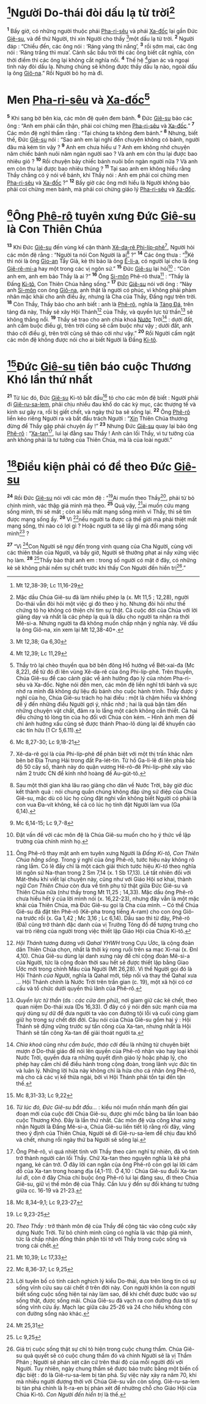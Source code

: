 # [^1@-de7f357a-d732-4acd-8979-ea2326e9d078]Người Do-thái đòi dấu lạ từ trời[^1-de7f357a-d732-4acd-8979-ea2326e9d078]
<sup><b>1</b></sup> Bấy giờ, có những người thuộc phái [Pha-ri-sêu]() và phái [Xa-đốc]() lại gần Đức [Giê-su](), và để thử Người, thì xin Người cho thấy [^2@-de7f357a-d732-4acd-8979-ea2326e9d078]một dấu lạ từ trời. <sup><b>2</b></sup> Người đáp : “Chiều đến, các ông nói : ‘Ráng vàng thì nắng’, <sup><b>3</b></sup> rồi sớm mai, các ông nói : ‘Ráng trắng thì mưa’. Cảnh sắc bầu trời thì các ông biết cắt nghĩa, còn thời điềm thì các ông lại không cắt nghĩa nổi. <sup><b>4</b></sup> Thế hệ [^3@-de7f357a-d732-4acd-8979-ea2326e9d078]gian ác và ngoại tình này đòi dấu lạ. Nhưng chúng sẽ không được thấy dấu lạ nào, ngoài dấu lạ ông [Giô-na]().” Rồi Người bỏ họ mà đi.


# Men [Pha-ri-sêu]() và [Xa-đốc]()[^2-de7f357a-d732-4acd-8979-ea2326e9d078]
<sup><b>5</b></sup> Khi sang bờ bên kia, các môn đệ quên đem bánh. <sup><b>6</b></sup> Đức [Giê-su]() bảo các ông : “Anh em phải cẩn thận, phải coi chừng men [Pha-ri-sêu]() và [Xa-đốc]().” <sup><b>7</b></sup> Các môn đệ nghĩ thầm rằng : “Tại chúng ta không đem bánh.” <sup><b>8</b></sup> Nhưng, biết thế, Đức [Giê-su]() nói : “Sao anh em lại nghĩ đến chuyện không có bánh, người đâu mà kém tin vậy ? <sup><b>9</b></sup> Anh em chưa hiểu ư ? Anh em không nhớ chuyện năm chiếc bánh nuôi năm ngàn người sao ? Và anh em còn thu lại được bao nhiêu giỏ ? <sup><b>10</b></sup> Rồi chuyện bảy chiếc bánh nuôi bốn ngàn người nữa ? Và anh em còn thu lại được bao nhiêu thúng ? <sup><b>11</b></sup> Tại sao anh em không hiểu rằng Thầy chẳng có ý nói về bánh, khi Thầy nói : Anh em phải coi chừng men [Pha-ri-sêu]() và [Xa-đốc]() ?” <sup><b>12</b></sup> Bấy giờ các ông mới hiểu là Người không bảo phải coi chừng men bánh, mà phải coi chừng giáo lý [Pha-ri-sêu]() và [Xa-đốc]().


# [^4@-de7f357a-d732-4acd-8979-ea2326e9d078]Ông [Phê-rô]() tuyên xưng Đức [Giê-su]() là Con Thiên Chúa
<sup><b>13</b></sup> Khi Đức [Giê-su]() đến vùng kế cận thành [Xê-da-rê Phi-líp-phê]()[^3-de7f357a-d732-4acd-8979-ea2326e9d078], Người hỏi các môn đệ rằng : “Người ta nói Con Người là ai[^4-de7f357a-d732-4acd-8979-ea2326e9d078] ?” <sup><b>14</b></sup> Các ông thưa : “[^5@-de7f357a-d732-4acd-8979-ea2326e9d078]Kẻ thì nói là ông [Gio-an]() Tẩy Giả, kẻ thì bảo là ông [Ê-li-a](), có người lại cho là ông [Giê-rê-mi-a]() hay một trong các vị ngôn sứ.” <sup><b>15</b></sup> Đức [Giê-su]() lại hỏi[^5-de7f357a-d732-4acd-8979-ea2326e9d078] : “Còn anh em, anh em bảo Thầy là ai ?” <sup><b>16</b></sup> Ông [Si-môn]() Phê-rô thưa[^6-de7f357a-d732-4acd-8979-ea2326e9d078] : “Thầy là Đấng [Ki-tô](), Con Thiên Chúa hằng sống.” <sup><b>17</b></sup> Đức [Giê-su]() nói với ông : “Này anh [Si-môn]() con ông [Giô-na](), anh thật là người có phúc, vì không phải phàm nhân mặc khải cho anh điều ấy, nhưng là Cha của Thầy, Đấng ngự trên trời. <sup><b>18</b></sup> Còn Thầy, Thầy bảo cho anh biết : anh là [Phê-rô](), nghĩa là [Tảng Đá](), trên tảng đá này, Thầy sẽ xây Hội Thánh[^7-de7f357a-d732-4acd-8979-ea2326e9d078] của Thầy, và quyền lực tử thần[^8-de7f357a-d732-4acd-8979-ea2326e9d078] sẽ không thắng nổi. <sup><b>19</b></sup> Thầy sẽ trao cho anh chìa khoá [Nước]() Trời[^9-de7f357a-d732-4acd-8979-ea2326e9d078] : dưới đất, anh cầm buộc điều gì, trên trời cũng sẽ cầm buộc như vậy ; dưới đất, anh tháo cởi điều gì, trên trời cũng sẽ tháo cởi như vậy.” <sup><b>20</b></sup> Rồi Người cấm ngặt các môn đệ không được nói cho ai biết Người là Đấng [Ki-tô]().


# [^6@-de7f357a-d732-4acd-8979-ea2326e9d078]Đức [Giê-su]() tiên báo cuộc Thương Khó lần thứ nhất
<sup><b>21</b></sup> Từ lúc đó, Đức [Giê-su]() Ki-tô bắt đầu[^10-de7f357a-d732-4acd-8979-ea2326e9d078] tỏ cho các môn đệ biết : Người phải đi [Giê-ru-sa-lem](), phải chịu nhiều đau khổ do các kỳ mục, các thượng tế và kinh sư gây ra, rồi bị giết chết, và ngày thứ ba sẽ sống lại. <sup><b>22</b></sup> Ông [Phê-rô]() liền kéo riêng Người ra và bắt đầu trách Người : “[Xin]() Thiên Chúa thương đừng để Thầy gặp phải chuyện ấy !” <sup><b>23</b></sup> Nhưng Đức [Giê-su]() quay lại bảo ông [Phê-rô]() : “[Xa-tan]()[^11-de7f357a-d732-4acd-8979-ea2326e9d078], lui lại đằng sau Thầy ! Anh cản lối Thầy, vì tư tưởng của anh không phải là tư tưởng của Thiên Chúa, mà là của loài người.”


# [^7@-de7f357a-d732-4acd-8979-ea2326e9d078]Điều kiện phải có để theo Đức [Giê-su]()
<sup><b>24</b></sup> Rồi Đức [Giê-su]() nói với các môn đệ : “[^8@-de7f357a-d732-4acd-8979-ea2326e9d078]Ai muốn theo Thầy[^12-de7f357a-d732-4acd-8979-ea2326e9d078], phải từ bỏ chính mình, vác thập giá mình mà theo. <sup><b>25</b></sup> Quả vậy, [^9@-de7f357a-d732-4acd-8979-ea2326e9d078]ai muốn cứu mạng sống mình, thì sẽ mất ; còn ai liều mất mạng sống mình vì Thầy, thì sẽ tìm được mạng sống ấy. <sup><b>26</b></sup> Vì [^10@-de7f357a-d732-4acd-8979-ea2326e9d078]nếu người ta được cả thế giới mà phải thiệt mất mạng sống, thì nào có lợi gì ? Hoặc người ta sẽ lấy gì mà đổi mạng sống mình[^13-de7f357a-d732-4acd-8979-ea2326e9d078] ?

<sup><b>27</b></sup> “Vì [^11@-de7f357a-d732-4acd-8979-ea2326e9d078]Con Người sẽ ngự đến trong vinh quang của Cha Người, cùng với các thiên thần của Người, và bấy giờ, Người sẽ thưởng phạt ai nấy xứng việc họ làm. <sup><b>28</b></sup> [^12@-de7f357a-d732-4acd-8979-ea2326e9d078]Thầy bảo thật anh em : trong số người có mặt ở đây, có những kẻ sẽ không phải nếm sự chết trước khi thấy Con Người đến hiển trị[^14-de7f357a-d732-4acd-8979-ea2326e9d078].”

[^1-de7f357a-d732-4acd-8979-ea2326e9d078]: Mặc dầu Chúa Giê-su đã làm nhiều phép lạ (x. Mt 11,5 ; 12,28), người Do-thái vẫn đòi hỏi một việc gì đó theo ý họ. Nhưng đòi hỏi như thế chứng tỏ họ không có thiện chí tìm sự thật. Cả cuộc đời của Chúa với lời giảng dạy và nhất là các phép lạ quả là dấu cho người ta nhận ra thời Mê-si-a. Nhưng người ta đã không muốn chấp nhận ý nghĩa này. Về dấu lạ ông Giô-na, xin xem lại Mt 12,38-40+.
[^2-de7f357a-d732-4acd-8979-ea2326e9d078]: Thầy trò lại chèo thuyền qua bờ bên đông Hồ hướng về Bét-xai-đa (Mc 8,22), để từ đó đi lên vùng Xê-da-rê của ông Phi-líp-phê. Trên thuyền, Chúa Giê-su đề cao cảnh giác về ảnh hưởng đạo lý của nhóm Pha-ri-sêu và Xa-đốc. Nghe nói đến men, các môn đệ liền nghĩ tới bánh và sực nhớ ra mình đã không dự liệu đủ bánh cho cuộc hành trình. Thấy được ý nghĩ của họ, Chúa Giê-su trách họ hai điều : một là chậm hiểu và không để ý đến những điều Người gợi ý, nhắc nhở ; hai là quá bận tâm đến những chuyện vật chất, đâm ra lo lắng một cách không cần thiết. Cả hai đều chứng tỏ lòng tin của họ đối với Chúa còn kém. – Hình ảnh men để chỉ ảnh hưởng xấu cũng sẽ được thánh Phao-lô dùng lại để khuyến cáo các tín hữu (1 Cr 5,6.11).
[^3-de7f357a-d732-4acd-8979-ea2326e9d078]: Xê-da-rê gọi là của Phi-líp-phê để phân biệt với một thị trấn khác nằm bên bờ Địa Trung Hải trong đất Pa-lét-tin. Từ hồ Ga-li-lê đi lên phía bắc độ 50 cây số, thành này do quận vương Hê-rô-đê Phi-líp-phê xây vào năm 2 trước CN để kính nhớ hoàng đế Au-gút-tô.
[^4-de7f357a-d732-4acd-8979-ea2326e9d078]: Sau một thời gian khá lâu rao giảng cho dân về Nước Trời, bây giờ đúc kết thành quả : nói chung quần chúng không đáp ứng sứ điệp của Chúa Giê-su, mặc dù có lúc họ cũng đặt nghi vấn không biết Người có phải là con vua Đa-vít không, kể cả có lúc họ tính đặt Người làm vua (Ga 6,14).
[^5-de7f357a-d732-4acd-8979-ea2326e9d078]: Đặt vấn đề với các môn đệ là Chúa Giê-su muốn cho họ ý thức về lập trường của chính mình họ.
[^6-de7f357a-d732-4acd-8979-ea2326e9d078]: Ông Phê-rô thay mặt anh em tuyên xưng Người là *Đấng Ki-tô, Con Thiên Chúa hằng sống*. Trong ý nghĩ của ông Phê-rô, tước hiệu này không rõ ràng lắm. Có lẽ đấy chỉ là một cách giải thích tước hiệu *Ki-tô* theo nghĩa lời ngôn sứ Na-than trong 2 Sm 7,14 (x. 1 Sb 17,13). Lẽ tất nhiên đối với Mát-thêu khi viết lại chuyện này, cũng như với Giáo Hội sơ khai, thành ngữ *Con Thiên Chúa* còn đưa về tình phụ tử thật giữa Đức Giê-su và Thiên Chúa nữa (như thấy trong Mt 11,25 ; 14,33). Mặc dầu ông Phê-rô chưa hiểu hết ý của lời mình nói (x. 16,22-23), nhưng đây vẫn là một mặc khải của Thiên Chúa, mà Đức Giê-su gọi là Cha của mình. – Có thể Chúa Giê-su đã đặt tên Phê-rô (Kê-pha trong tiếng A-ram) cho con ông Giô-na trước rồi (x. Ga 1,42 ; Mc 3,16 ; Lc 6,14). Dầu sao thì từ đây, Phê-rô (Đá) cũng trở thành đặc danh của vị Trưởng Tông đồ để tượng trưng cho vai trò riêng của người trong việc thiết lập Giáo Hội của Chúa Ki-tô.
[^7-de7f357a-d732-4acd-8979-ea2326e9d078]: *Hội Thánh* tương đương với *Qahal YHWH* trong Cựu Ước, là cộng đoàn dân Thiên Chúa chọn, nhất là thời kỳ rong ruổi trên sa mạc Xi-nai (x. Đnl 4,10). Chúa Giê-su dùng lại danh xưng này để chỉ cộng đoàn Mê-si-a của Người, tức là cộng đoàn thời sau hết sẽ được thiết lập bằng Giao Ước mới trong chính Máu của Người (Mt 26,28). Vì thế Người gọi đó là Hội Thánh *của Người*, nghĩa là Qahal mới, tiếp nối và thay thế Qahal xưa ... Hội Thánh chính là Nước Trời trên trần gian (c. 19), một xã hội có cơ cấu và tổ chức dưới quyền thủ lãnh của Phê-rô.
[^8-de7f357a-d732-4acd-8979-ea2326e9d078]: *Quyền lực tử thần* (ds : *các cửa âm phủ*), nơi giam giữ các kẻ chết, theo quan niệm Do-thái xưa (Ds 16,33). Ở đây có ý nói đến sức mạnh của ma quỷ dùng sự dữ để đưa người ta vào con đường tội lỗi và cuối cùng giam giữ họ trong sự chết đời đời. Câu nói của Chúa Giê-su gồm hai ý : Hội Thánh sẽ đứng vững trước sự tấn công của Xa-tan, nhưng nhất là Hội Thánh sẽ tấn công Xa-tan để giải thoát người ta.
[^9-de7f357a-d732-4acd-8979-ea2326e9d078]: *Chìa khoá* cũng như *cầm buộc*, *tháo cởi* đều là những từ chuyên biệt mượn ở Do-thái giáo để nói lên quyền của Phê-rô nhận vào hay loại khỏi Nước Trời, quyền đưa ra những quyết định giáo lý hoặc pháp lý, cho phép hay cấm chỉ để điều hành trong cộng đoàn, trong lãnh vực đức tin và luân lý. Những lời hứa này không chỉ là hứa cho cá nhân ông Phê-rô, mà cho cả các vị kế thừa ngài, bởi vì Hội Thánh phải tồn tại đến tận thế.
[^10-de7f357a-d732-4acd-8979-ea2326e9d078]: *Từ lúc đó, Đức Giê-su bắt đầu...* : kiểu nói muốn nhấn mạnh đến giai đoạn mới của cuộc đời Chúa Giê-su, được ghi mốc bằng ba lần loan báo cuộc Thương Khó. Đây là lần thứ nhất. Các môn đệ vừa công khai xưng nhận Người là Đấng Mê-si-a, Chúa Giê-su liền tiết lộ rằng rồi đây, vâng theo ý định của Thiên Chúa, Người sẽ đi Giê-ru-sa-lem để chịu đau khổ và chết, nhưng rồi ngày thứ ba Người sẽ sống lại.
[^11-de7f357a-d732-4acd-8979-ea2326e9d078]: Ông Phê-rô, vì quá nhiệt tình với Thầy theo cảm nghĩ tự nhiên, đã vô tình trở thành người cản lối Thầy. Chữ Xa-tan theo nguyên nghĩa là kẻ phá ngang, kẻ cản trở. Ở đây lời can ngăn của ông Phê-rô còn gợi lại lời cám dỗ của Xa-tan trong hoang địa (4,1-11). Ở 4,10 : Chúa Giê-su đuổi Xa-tan *lui đi*, còn ở đây Chúa chỉ buộc ông Phê-rô lui lại đàng sau, đi theo Chúa Giê-su, giữ vị thế môn đệ của Thầy. Cần lưu ý đến sự đối kháng tư tưởng giữa cc. 16-19 và 21-23.
[^12-de7f357a-d732-4acd-8979-ea2326e9d078]: *Theo Thầy* : trở thành môn đệ của Thầy để cộng tác vào công cuộc xây dựng Nước Trời. Từ bỏ chính mình cũng có nghĩa là vác thập giá mình, tức là chấp nhận đồng thân phận tôi tớ với Thầy trong cuộc sống và trong cái chết.
[^13-de7f357a-d732-4acd-8979-ea2326e9d078]: Lời tuyên bố có tính cách nghịch lý kiểu Do-thái, dựa trên lòng tin có sự sống vĩnh cửu sau cái chết ở trên đời này. Con người khôn là con người biết sống cuộc sống hiện tại này làm sao, để khi chết được bước vào sự sống thật, được sống mãi. Chúa Giê-su đã vạch ra con đường đưa tới sự sống vĩnh cửu ấy. Mạch lạc giữa câu 25-26 và 24 cho hiểu không còn con đường sống nào khác.
[^14-de7f357a-d732-4acd-8979-ea2326e9d078]: Giá trị cuộc sống thật sự chỉ tỏ hiện trong cuộc chung thẩm. Chúa Giê-su quả quyết sẽ có cuộc chung thẩm đó và chính Người sẽ là vị Thẩm Phán ; Người sẽ phán xét căn cứ trên thái độ của mỗi người đối với Người. Tuy nhiên, ngày chung thẩm sẽ được báo trước bằng một biến cố đặc biệt : đó là Giê-ru-sa-lem bị tàn phá. Sự việc này xảy ra năm 70, khi mà nhiều người đương thời với Chúa Giê-su vẫn còn sống. Giê-ru-sa-lem bị tàn phá chính là Ít-ra-en bị phán xét để nhường chỗ cho Giáo Hội của Chúa Ki-tô. *Con Người đến hiển trị* là thế.
[^1@-de7f357a-d732-4acd-8979-ea2326e9d078]: Mt 12,38-39; Lc 11,16-29
[^2@-de7f357a-d732-4acd-8979-ea2326e9d078]: Mt 12,38; Ga 6,30
[^3@-de7f357a-d732-4acd-8979-ea2326e9d078]: Mt 12,39; Lc 11,29
[^4@-de7f357a-d732-4acd-8979-ea2326e9d078]: Mc 8,27-30; Lc 9,18-21
[^5@-de7f357a-d732-4acd-8979-ea2326e9d078]: Mc 6,14-15; Lc 9,7-8
[^6@-de7f357a-d732-4acd-8979-ea2326e9d078]: Mc 8,31-33; Lc 9,22
[^7@-de7f357a-d732-4acd-8979-ea2326e9d078]: Mc 8,34–9,1; Lc 9,23-27
[^8@-de7f357a-d732-4acd-8979-ea2326e9d078]: Lc 9,23-25
[^9@-de7f357a-d732-4acd-8979-ea2326e9d078]: Mt 10,39; Lc 17,33
[^10@-de7f357a-d732-4acd-8979-ea2326e9d078]: Mc 8,36-37; Lc 9,25
[^11@-de7f357a-d732-4acd-8979-ea2326e9d078]: Mt 25,31
[^12@-de7f357a-d732-4acd-8979-ea2326e9d078]: Lc 9,25